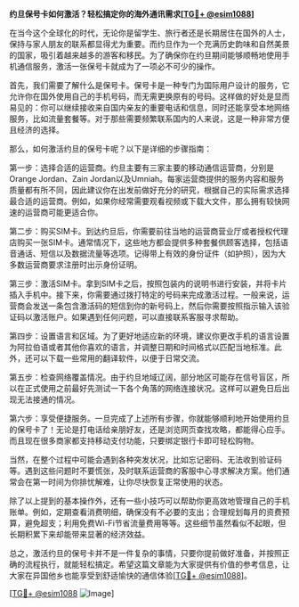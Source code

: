 **约旦保号卡如何激活？轻松搞定你的海外通讯需求[[TG💪+ @esim1088](https://t.me/s/esim1088)]**

在当今这个全球化的时代，无论你是留学生、旅行者还是长期居住在国外的人士，保持与家人朋友的联系都显得尤为重要。而约旦作为一个充满历史韵味和自然美景的国家，吸引着越来越多的游客和移民。为了确保你在约旦期间能够顺畅地使用手机通信服务，激活一张保号卡就成为了一项必不可少的操作。

首先，我们需要了解什么是保号卡。保号卡是一种专门为国际用户设计的服务，它允许你在国外使用自己的手机号码，而无需更换原有的号码。这样做的好处是显而易见的：你可以继续接收来自国内亲友的重要电话和信息，同时还能享受本地网络服务，比如流量套餐等。对于那些需要频繁联系国内的人来说，这是一种非常方便且经济的选择。

那么，如何激活约旦的保号卡呢？以下是详细的步骤指南：

第一步：选择合适的运营商。约旦主要有三家主要的移动通信运营商，分别是Orange Jordan、Zain Jordan以及Umniah。每家运营商提供的服务内容和服务质量都有所不同，因此建议你在出发前做好充分的研究，根据自己的实际需求选择最合适的运营商。例如，如果你经常需要观看视频或下载大文件，那么拥有较快网速的运营商可能更适合你。

第二步：购买SIM卡。到达约旦后，你需要前往当地的运营商营业厅或者授权代理店购买一张SIM卡。通常情况下，这些地方都会提供多种套餐供顾客选择，包括语音通话、短信以及数据流量等选项。记得带上有效的身份证件（如护照），因为大多数运营商要求注册时出示身份证明。

第三步：激活SIM卡。拿到SIM卡之后，按照包装内的说明书进行安装，并将卡片插入手机中。接下来，你需要通过拨打特定的号码来完成激活过程。一般来说，运营商会发送一条包含激活码的短信到你的新号码上，然后你需要按照指示输入该验证码以激活账户。如果遇到任何问题，可以直接联系客服寻求帮助。

第四步：设置语言和区域。为了更好地适应新的环境，建议你更改手机的语言设置为阿拉伯语或者其他你喜欢的语言，并调整日期和时间格式以匹配当地标准。此外，还可以下载一些常用的翻译软件，以便于日常交流。

第五步：检查网络覆盖情况。由于约旦地域辽阔，部分地区可能存在信号盲区，所以在正式使用之前最好先测试一下各个角落的网络连接状况。这样可以避免日后出现无法接通的情况。

第六步：享受便捷服务。一旦完成了上述所有步骤，你就能够顺利地开始使用约旦的保号卡了！无论是打电话给亲朋好友，还是浏览网页查找攻略，都能得心应手。而且现在很多商家都支持移动支付功能，只要绑定银行卡即可轻松购物。

当然，在整个过程中可能会遇到各种突发状况，比如忘记密码、无法收到验证码等。遇到这些问题时不要慌张，及时联系运营商的客服中心寻求解决方案。他们通常会在第一时间为你排忧解难，让你尽快恢复正常使用的状态。

除了以上提到的基本操作外，还有一些小技巧可以帮助你更高效地管理自己的手机账单。例如，定期查看消费明细，确保没有不必要的支出；合理规划每月的资费预算，避免超支；利用免费Wi-Fi节省流量费用等等。这些细节虽然看似不起眼，但长期积累下来却能带来显著的经济效益。

总之，激活约旦的保号卡并不是一件复杂的事情，只要你提前做好准备，并按照正确的流程执行，就能轻松搞定。希望这篇文章能为大家提供有价值的参考信息，让大家在异国他乡也能享受到舒适愉快的通信体验[[TG💪+ @esim1088](https://t.me/s/esim1088)]。

[[TG💪+ @esim1088](https://t.me/s/esim1088) ![Image](https://i.postimg.cc/4NQfJmqS/Snipaste-2025-05-13-00-14-12.png)]